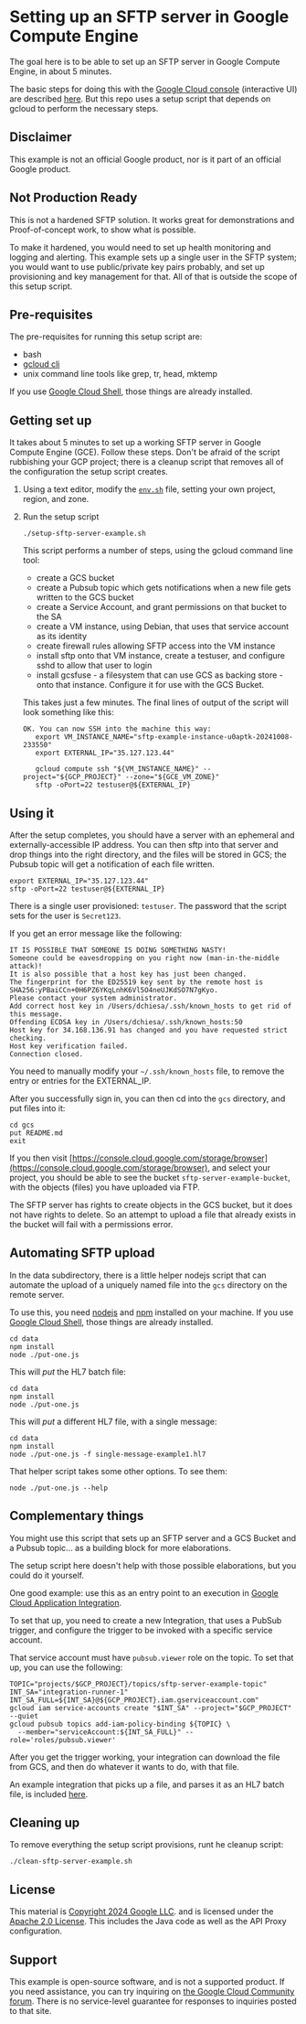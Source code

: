 # Setting up an SFTP server in Google Compute Engine

The goal here is to be able to set up an SFTP server in Google Compute Engine,
in about 5 minutes.

The basic steps for doing this with the [Google Cloud
console](https://console.cloud.google.com) (interactive UI) are described
[here](https://stackoverflow.com/a/64143107).  But this repo uses a setup script
that depends on gcloud to perform the necessary steps.


## Disclaimer

This example is not an official Google product, nor is it part of an
official Google product.


## Not Production Ready

This is not a hardened SFTP solution. It works great for demonstrations and
Proof-of-concept work, to show what is possible.

To make it hardened, you would need to set up health monitoring and logging and
alerting. This example sets up a single user in the SFTP system; you would want
to use public/private key pairs probably, and set up provisioning and key
management for that. All of that is outside the scope of this setup script.


## Pre-requisites

The pre-requisites for running this setup script are:

- bash
- [gcloud cli](https://cloud.google.com/sdk/docs/install)
- unix command line tools like grep, tr, head, mktemp

If you use [Google Cloud Shell](https://cloud.google.com/shell/docs), those things are already installed.


## Getting set up

It takes about 5 minutes to set up a working SFTP server in Google Compute
Engine (GCE). Follow these steps. Don't be afraid of the script rubbishing your
GCP project; there is a cleanup script that removes all of the configuration the
setup script creates.


1. Using a text editor, modify the [`env.sh`](./env.sh) file, setting your own
   project, region, and zone.

2. Run the setup script
   ```
   ./setup-sftp-server-example.sh
   ```
   This script performs a number of steps, using the gcloud command line tool:
   - create a GCS bucket
   - create a Pubsub topic which gets notifications when a new file gets written to the GCS bucket
   - create a Service Account, and grant permissions on that bucket to the SA
   - create a VM instance, using Debian, that uses that service account as its identity
   - create firewall rules allowing SFTP access into the VM instance
   - install sftp onto that VM instance, create a testuser, and configure sshd to allow that user to login
   - install gcsfuse - a filesystem that can use GCS as backing store - onto that instance. Configure it for use with the GCS Bucket.

   This takes just a few minutes. The final lines of output of the script will look something like this:
   ```
   OK. You can now SSH into the machine this way:
      export VM_INSTANCE_NAME="sftp-example-instance-u0aptk-20241008-233550"
      export EXTERNAL_IP="35.127.123.44"

      gcloud compute ssh "${VM_INSTANCE_NAME}" --project="${GCP_PROJECT}" --zone="${GCE_VM_ZONE}"
      sftp -oPort=22 testuser@${EXTERNAL_IP}
   ```


## Using it

After the setup completes, you should have a server with an ephemeral and
externally-accessible IP address. You can then sftp into that server and drop
things into the right directory, and the files will be stored in GCS; the
Pubsub topic will get a notification of each file written.

```
export EXTERNAL_IP="35.127.123.44"
sftp -oPort=22 testuser@${EXTERNAL_IP}
```

There is a single user provisioned: `testuser`.
The password that the script sets for the user is `Secret123`.

If you get an error message like the following:
```
IT IS POSSIBLE THAT SOMEONE IS DOING SOMETHING NASTY!
Someone could be eavesdropping on you right now (man-in-the-middle attack)!
It is also possible that a host key has just been changed.
The fingerprint for the ED25519 key sent by the remote host is
SHA256:yPBaiCCn+0H6PZ6YKqLnhK6Vl5O4neUJKdSO7N7gKyo.
Please contact your system administrator.
Add correct host key in /Users/dchiesa/.ssh/known_hosts to get rid of this message.
Offending ECDSA key in /Users/dchiesa/.ssh/known_hosts:50
Host key for 34.168.136.91 has changed and you have requested strict checking.
Host key verification failed.
Connection closed.
```

You need to manually modify your `~/.ssh/known_hosts` file, to remove the entry or entries for the EXTERNAL_IP.


After you successfully sign in, you can then cd into the `gcs` directory, and put files into it:
```
cd gcs
put README.md
exit
```

If you then visit
[https://console.cloud.google.com/storage/browser](https://console.cloud.google.com/storage/browser),
and select your project, you should be able to see the bucket
`sftp-server-example-bucket`, with the objects (files) you have uploaded via
FTP.

The SFTP server has rights to create objects in the GCS bucket, but it does not
have rights to delete.  So an attempt to upload a file that already exists in
the bucket will fail with a permissions error.


## Automating SFTP upload

In the data subdirectory, there is a little helper nodejs script that can
automate the upload of a uniquely named file into the `gcs` directory on the remote server.

To use this, you need
[nodejs](https://nodejs.org/en/learn/getting-started/introduction-to-nodejs) and
[npm](https://docs.npmjs.com/downloading-and-installing-node-js-and-npm)
installed on your machine. If you use [Google Cloud
Shell](https://cloud.google.com/shell/docs), those things are already installed.

```
cd data
npm install
node ./put-one.js
```

This will _put_ the HL7 batch file:

```
cd data
npm install
node ./put-one.js
```

This will _put_ a different HL7 file, with a single message:

```
cd data
npm install
node ./put-one.js -f single-message-example1.hl7
```

That helper script takes some other options. To see them:
```
node ./put-one.js --help
```

## Complementary things

You might use this script that sets up an SFTP server and a GCS Bucket and a Pubsub topic... as
a building block for more elaborations.

The setup script here doesn't help with those possible elaborations, but you could do it yourself.

One good example: use this as an entry point to an execution in [Google Cloud Application Integration](https://cloud.google.com/application-integration/docs/overview).

To set that up, you need to create a new Integration, that uses a PubSub trigger,
and configure the trigger to be invoked with a specific service account.

That service account must have `pubsub.viewer` role on the topic. To set that up, you can use the following:

```
TOPIC="projects/$GCP_PROJECT}/topics/sftp-server-example-topic"
INT_SA="integration-runner-1"
INT_SA_FULL=${INT_SA}@${GCP_PROJECT}.iam.gserviceaccount.com"
gcloud iam service-accounts create "$INT_SA" --project="$GCP_PROJECT" --quiet
gcloud pubsub topics add-iam-policy-binding ${TOPIC} \
  --member="serviceAccount:${INT_SA_FULL}" --role='roles/pubsub.viewer'
```

After you get the trigger working, your integration can download the file from GCS, and then do whatever it wants to do, with that file.

An example integration that picks up a file, and parses it as an HL7 batch file, is included [here](./complementary-things/example-HL7-parse-batch.json).


## Cleaning up

To remove everything the setup script provisions, runt he cleanup script:
```
./clean-sftp-server-example.sh
```

## License

This material is [Copyright 2024 Google LLC](./NOTICE).
and is licensed under the [Apache 2.0 License](LICENSE). This includes the Java
code as well as the API Proxy configuration.

## Support

This example is open-source software, and is not a supported product.  If you
need assistance, you can try inquiring on [the Google Cloud Community
forum](https://www.GoogleCloudCommunity.com/gc/Google-Cloud/ct-p/google-cloud). There
is no service-level guarantee for responses to inquiries posted to that site.
